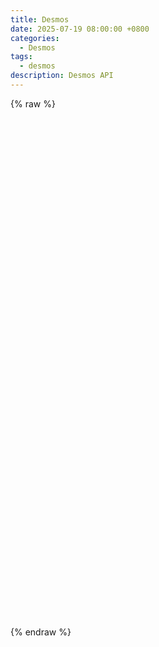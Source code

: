 ```yaml
---
title: Desmos
date: 2025-07-19 08:00:00 +0800
categories:
  - Desmos
tags:
  - desmos
description: Desmos API
---
```

{% raw %}

<script src="https://www.desmos.com/api/v1.11/calculator.js?apiKey=dcb31709b452b1cf9dc26972add0fda6"></script>

<div id="calculator" style="width: 1200px; height: 800px; position: relative; z-index: 9999;"></div>

<script>
  var elt = document.getElementById('calculator');
  var calculator = Desmos.GraphingCalculator(elt);
</script>

{% endraw %}
